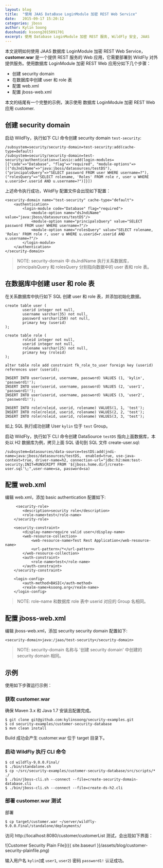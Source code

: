 ```yaml
---
layout: blog
title:  "使用 JAAS DataBase LoginModule 加密 REST Web Service"
date:   2015-09-17 15:20:12
categories: jboss
author: Kylin Soong
duoshuoid: ksoong2015091701
excerpt: 使用 Database LoginModule 加密 REST 服务, WildFly 安全, JAAS
---
```


本文说明如何使用 JAAS 数据库 LoginModule 加密 REST Web Service，**customer.war** 是一个提供 REST 服务的 Web 应用，它需要部署到 WildFly 对外提供服务。使用数据库 LoginModule 加密 REST Web 应用分如下几个步骤：

* 创建 security domain
* 在数据库中创建 user 和 role 表
* 配置 web.xml
* 配置 jboss-web.xml

本文的结尾有一个完整的示例，演示使用 数据库 LoginModule 加密 REST Web 应用 customer.

## 创建 security domain

启动 WildFly，执行如下 CLI 命令创建 security domain `test-security`:

~~~
/subsystem=security/security-domain=test-security:add(cache-type=default)
/subsystem=security/security-domain=test-security/authentication=classic:add(login-modules=[{"code"=>"Database", "flag"=>"required", "module-options"=>[("dsJndiName"=>"java:jboss/datasources/testDS"),("principalsQuery"=>"SELECT password FROM user WHERE username=?"), ("rolesQuery"=>"SELECT rolename, 'Roles' FROM role r, user u WHERE u.userid=r.userid AND u.username=?")]}])
~~~

上述命令执行成功，WildFly 配置文件会出现如下配置：

~~~
<security-domain name="test-security" cache-type="default">
    <authentication>
        <login-module code="Database" flag="required">
            <module-option name="dsJndiName" value="java:jboss/datasources/testDS"/>
            <module-option name="principalsQuery" value="SELECT password FROM user WHERE username=?"/>
            <module-option name="rolesQuery" value="SELECT rolename, 'Roles' FROM role r, user u WHERE u.userid=r.userid AND u.username=?"/>
        </login-module>
    </authentication>
</security-domain>
~~~

> NOTE: security-domain 中 dsJndiName 执行关系数据库，principalsQuery 和 rolesQuery 分别指向数据中的 user 表和 role 表。

## 在数据库中创建 user 和 role 表

在关系数据库中执行如下 SQL 创建 user 和 role 表，并添加初始化数据。

~~~
create table user (
        userid integer not null,
        username varchar(35) not null,
        password varchar(250) not null,
        primary key (userid)
);

create table role (
        roleid integer not null,
        userid integer not null,
        rolename varchar(25) not null,
        primary key (roleid)
);

alter table role add constraint fk_role_to_user foreign key (userid) references user (userid);

INSERT INTO user(userid, username, password) VALUES (1, 'kylin', 'password1!');
INSERT INTO user(userid, username, password) VALUES (2, 'user1', 'password1!');
INSERT INTO user(userid, username, password) VALUES (3, 'user2', 'password1!');

INSERT INTO role(roleid, userid, rolename) VALUES(1, 1, 'test');
INSERT INTO role(roleid, userid, rolename) VALUES(2, 2, 'test');
INSERT INTO role(roleid, userid, rolename) VALUES(3, 3, 'test');
~~~

如上 SQL 执行成功创建 User `kylin` 位于 `test` Group。

启动 WildFly，执行如下 CLI 命令创建 DataSource `testDS` 指向上面数据库，本处以 H2 数据库为例，拷贝上面 SQL 语句到 SQL 文件 create-user.sql:

~~~
/subsystem=datasources/data-source=testDS:add(jndi-name=java:jboss/datasources/testDS,  enabled=true, use-java-context=true, driver-name=h2, connection-url="jdbc:h2:mem:test-security;INIT=RUNSCRIPT FROM '${jboss.home.dir}/create-user.sql'\;",user-name=sa, password=sa)
~~~

## 配置 web.xml

编辑 web.xml，添加 basic authentication 配置如下:

~~~
     <security-role>
        <description>security role</description>
        <role-name>test</role-name>
    </security-role>

    <security-constraint>
        <display-name>require valid user</display-name>
        <web-resource-collection>
            <web-resource-name>Test Rest Application</web-resource-name>
            <url-pattern>/*</url-pattern>
        </web-resource-collection>
        <auth-constraint>
            <role-name>test</role-name>
        </auth-constraint>
    </security-constraint>

    <login-config>
        <auth-method>BASIC</auth-method>
        <realm-name>ksoong.org</realm-name>
    </login-config>
~~~

> NOTE: role-name 和数据库 role 表中 userid 对应的 Group 名相同。

## 配置 jboss-web.xml

编辑 jboss-web.xml，添加 security security domain 配置如下:

~~~
<security-domain>java:/jaas/test-security</security-domain>
~~~

> NOTE: security-domain 名称与 '创建 security domain' 中创建的 security domain 相同。

## 示例

使用如下步骤运行示例：

### 获取 customer.war

确保 Maven 3.x 和 Java 1.7 安装且配置完成。

~~~
$ git clone git@github.com:kylinsoong/security-examples.git
$ cd security-examples/customer-security-database
$ mvn clean install
~~~

Build 成功会产生 customer.war 位于 target 目录下。

### 启动 WildFly 执行 CLI 命令

~~~
$ cd wildfly-9.0.0.Final/
$ ./bin/standalone.sh
$ cp ~/src/security-examples/customer-security-database/src/scripts/* ./
$ ./bin/jboss-cli.sh --connect --file=create-security-domain-database.cli
$ ./bin/jboss-cli.sh --connect --file=create-ds-h2.cli
~~~

### 部署 customer.war 测试

部署

~~~
$ cp target/customer.war ~/server/wildfly-9.0.0.Final/standalone/deployments/
~~~

访问 http://localhost:8080/customer/customerList 测试，会出现如下界面：

![Customer Security Plain File]({{ site.baseurl }}/assets/blog/customer-security-plainfile.png)

输入用户名 `kylin`(或 `user1`, `user2`) 密码 `password1!` 认证成功。
